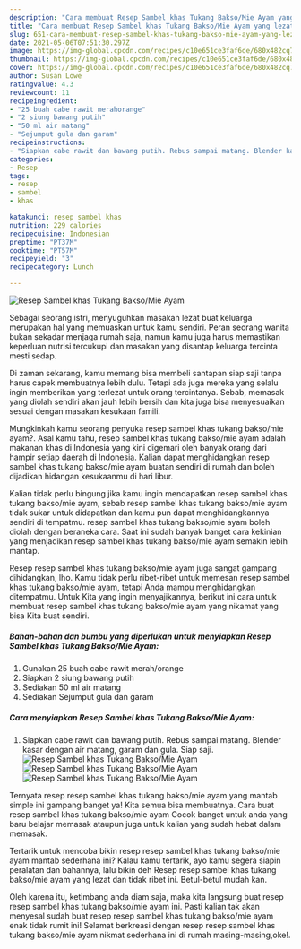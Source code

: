 ```yaml
---
description: "Cara membuat Resep Sambel khas Tukang Bakso/Mie Ayam yang lezat dan Mudah Dibuat"
title: "Cara membuat Resep Sambel khas Tukang Bakso/Mie Ayam yang lezat dan Mudah Dibuat"
slug: 651-cara-membuat-resep-sambel-khas-tukang-bakso-mie-ayam-yang-lezat-dan-mudah-dibuat
date: 2021-05-06T07:51:30.297Z
image: https://img-global.cpcdn.com/recipes/c10e651ce3faf6de/680x482cq70/resep-sambel-khas-tukang-baksomie-ayam-foto-resep-utama.jpg
thumbnail: https://img-global.cpcdn.com/recipes/c10e651ce3faf6de/680x482cq70/resep-sambel-khas-tukang-baksomie-ayam-foto-resep-utama.jpg
cover: https://img-global.cpcdn.com/recipes/c10e651ce3faf6de/680x482cq70/resep-sambel-khas-tukang-baksomie-ayam-foto-resep-utama.jpg
author: Susan Lowe
ratingvalue: 4.3
reviewcount: 11
recipeingredient:
- "25 buah cabe rawit merahorange"
- "2 siung bawang putih"
- "50 ml air matang"
- "Sejumput gula dan garam"
recipeinstructions:
- "Siapkan cabe rawit dan bawang putih. Rebus sampai matang. Blender kasar dengan air matang, garam dan gula. Siap saji."
categories:
- Resep
tags:
- resep
- sambel
- khas

katakunci: resep sambel khas 
nutrition: 229 calories
recipecuisine: Indonesian
preptime: "PT37M"
cooktime: "PT57M"
recipeyield: "3"
recipecategory: Lunch

---
```



![Resep Sambel khas Tukang Bakso/Mie Ayam](https://img-global.cpcdn.com/recipes/c10e651ce3faf6de/680x482cq70/resep-sambel-khas-tukang-baksomie-ayam-foto-resep-utama.jpg)

Sebagai seorang istri, menyuguhkan masakan lezat buat keluarga merupakan hal yang memuaskan untuk kamu sendiri. Peran seorang  wanita bukan sekadar menjaga rumah saja, namun kamu juga harus memastikan keperluan nutrisi tercukupi dan masakan yang disantap keluarga tercinta mesti sedap.

Di zaman  sekarang, kamu memang bisa membeli santapan siap saji tanpa harus capek membuatnya lebih dulu. Tetapi ada juga mereka yang selalu ingin memberikan yang terlezat untuk orang tercintanya. Sebab, memasak yang diolah sendiri akan jauh lebih bersih dan kita juga bisa menyesuaikan sesuai dengan masakan kesukaan famili. 



Mungkinkah kamu seorang penyuka resep sambel khas tukang bakso/mie ayam?. Asal kamu tahu, resep sambel khas tukang bakso/mie ayam adalah makanan khas di Indonesia yang kini digemari oleh banyak orang dari hampir setiap daerah di Indonesia. Kalian dapat menghidangkan resep sambel khas tukang bakso/mie ayam buatan sendiri di rumah dan boleh dijadikan hidangan kesukaanmu di hari libur.

Kalian tidak perlu bingung jika kamu ingin mendapatkan resep sambel khas tukang bakso/mie ayam, sebab resep sambel khas tukang bakso/mie ayam tidak sukar untuk didapatkan dan kamu pun dapat menghidangkannya sendiri di tempatmu. resep sambel khas tukang bakso/mie ayam boleh diolah dengan beraneka cara. Saat ini sudah banyak banget cara kekinian yang menjadikan resep sambel khas tukang bakso/mie ayam semakin lebih mantap.

Resep resep sambel khas tukang bakso/mie ayam juga sangat gampang dihidangkan, lho. Kamu tidak perlu ribet-ribet untuk memesan resep sambel khas tukang bakso/mie ayam, tetapi Anda mampu menghidangkan ditempatmu. Untuk Kita yang ingin menyajikannya, berikut ini cara untuk membuat resep sambel khas tukang bakso/mie ayam yang nikamat yang bisa Kita buat sendiri.

<!--inarticleads1-->

##### Bahan-bahan dan bumbu yang diperlukan untuk menyiapkan Resep Sambel khas Tukang Bakso/Mie Ayam:

1. Gunakan 25 buah cabe rawit merah/orange
1. Siapkan 2 siung bawang putih
1. Sediakan 50 ml air matang
1. Sediakan Sejumput gula dan garam




<!--inarticleads2-->

##### Cara menyiapkan Resep Sambel khas Tukang Bakso/Mie Ayam:

1. Siapkan cabe rawit dan bawang putih. Rebus sampai matang. Blender kasar dengan air matang, garam dan gula. Siap saji.
<img src="https://img-global.cpcdn.com/steps/b95722af6655fab1/160x128cq70/resep-sambel-khas-tukang-baksomie-ayam-langkah-memasak-1-foto.jpg" alt="Resep Sambel khas Tukang Bakso/Mie Ayam"><img src="https://img-global.cpcdn.com/steps/f8545fe7dcab029d/160x128cq70/resep-sambel-khas-tukang-baksomie-ayam-langkah-memasak-1-foto.jpg" alt="Resep Sambel khas Tukang Bakso/Mie Ayam"><img src="https://img-global.cpcdn.com/steps/aeeb2a6aae7611b0/160x128cq70/resep-sambel-khas-tukang-baksomie-ayam-langkah-memasak-1-foto.jpg" alt="Resep Sambel khas Tukang Bakso/Mie Ayam">



Ternyata resep resep sambel khas tukang bakso/mie ayam yang mantab simple ini gampang banget ya! Kita semua bisa membuatnya. Cara buat resep sambel khas tukang bakso/mie ayam Cocok banget untuk anda yang baru belajar memasak ataupun juga untuk kalian yang sudah hebat dalam memasak.

Tertarik untuk mencoba bikin resep resep sambel khas tukang bakso/mie ayam mantab sederhana ini? Kalau kamu tertarik, ayo kamu segera siapin peralatan dan bahannya, lalu bikin deh Resep resep sambel khas tukang bakso/mie ayam yang lezat dan tidak ribet ini. Betul-betul mudah kan. 

Oleh karena itu, ketimbang anda diam saja, maka kita langsung buat resep resep sambel khas tukang bakso/mie ayam ini. Pasti kalian tak akan menyesal sudah buat resep resep sambel khas tukang bakso/mie ayam enak tidak rumit ini! Selamat berkreasi dengan resep resep sambel khas tukang bakso/mie ayam nikmat sederhana ini di rumah masing-masing,oke!.

